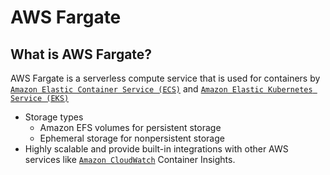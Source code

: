 # AWS Fargate
## What is AWS Fargate?
AWS Fargate is a serverless compute service that is used for containers by [`Amazon Elastic Container Service (ECS)`](./ECS.md) and [`Amazon Elastic Kubernetes Service (EKS)`](./EKS.md)

-  Storage types
    - Amazon EFS volumes for persistent storage
    - Ephemeral storage for nonpersistent storage
- Highly scalable and provide built-in integrations with other AWS services like [`Amazon CloudWatch`](./Cloudwatch.md) Container Insights. 